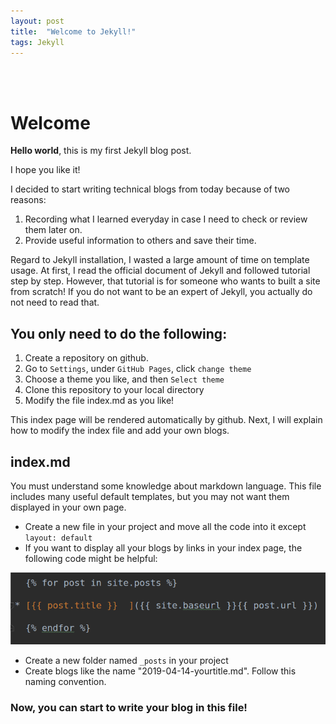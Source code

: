 ```yaml
---
layout: post
title:  "Welcome to Jekyll!"
tags: Jekyll
---
```


<br/><br/>

# Welcome

**Hello world**, this is my first Jekyll blog post.

I hope you like it!

I decided to start writing technical blogs from today because of two reasons:

1. Recording what I learned everyday in case I need to check or review them later on.
2. Provide useful information to others and save their time.

Regard to Jekyll installation, I wasted a large amount of time on template usage. At first, I read the official
document of Jekyll and followed tutorial step by step. However, that tutorial is for someone who wants to 
built a site from scratch! If you do not want to be an expert of Jekyll, you actually do not need to read that.

## You only need to do the following:
1. Create a repository on github.
2. Go to `Settings`, under `GitHub Pages`, click `change theme`
3. Choose a theme you like, and then `Select theme`
4. Clone this repository to your local directory
5. Modify the file index.md as you like! 

This index page will be rendered automatically by github. Next, I will explain how to 
modify the index file and add your own blogs.

## index.md
You must understand some knowledge about markdown language.
This file includes many useful default templates, but you may not want them displayed in your own page.
*   Create a new file in your project and move all the code into it except `layout: default`
*   If you want to display all your blogs by links in your index page, the following code might be helpful:

![loop_posts](/assets/post_loop.PNG)

*   Create a new folder named `_posts` in your project
*   Create blogs like the name "2019-04-14-yourtitle.md". Follow this naming convention.

### Now, you can start to write your blog in this file!